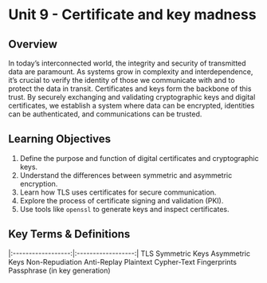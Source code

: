 # Unit 9 - Certificate and key madness

## Overview

In today’s interconnected world, the integrity and security of transmitted data are paramount. As systems grow in complexity and interdependence, it’s crucial to verify the identity of those we communicate with and to protect the data in transit. Certificates and keys form the backbone of this trust. By securely exchanging and validating cryptographic keys and digital certificates, we establish a system where data can be encrypted, identities can be authenticated, and communications can be trusted.

## Learning Objectives

1. Define the purpose and function of digital certificates and cryptographic keys.
2. Understand the differences between symmetric and asymmetric encryption.
3. Learn how TLS uses certificates for secure communication.
4. Explore the process of certificate signing and validation (PKI).
5. Use tools like `openssl` to generate keys and inspect certificates.

## Key Terms & Definitions

|:------------------:|:------------------:|
TLS
Symmetric Keys
Asymmetric Keys
Non-Repudiation
Anti-Replay
Plaintext
Cypher-Text
Fingerprints
Passphrase (in key generation)
